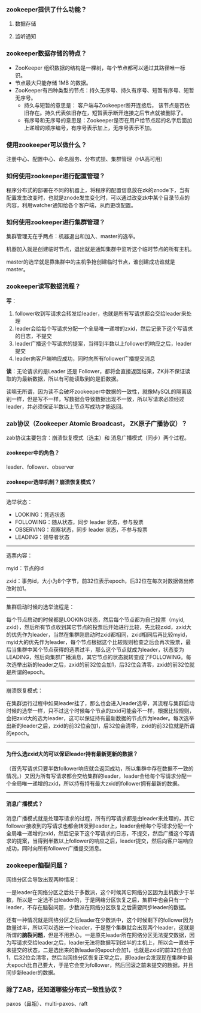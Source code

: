 ### zookeeper提供了什么功能？

1. 数据存储

2. 监听通知

### zookeeper数据存储的特点？

- ZooKeeper 组织数据的结构是一棵树，每个节点都可以通过其路径唯一标识。
- 节点最大只能存储 1MB 的数据。
- ZooKeeper有四种类型的节点：持久无序号、持久有序号、短暂有序号、短暂无序号。
  - 持久与短暂的意思是： 客户端与Zookeeper断开连接后， 该节点是否依旧存在。持久代表依旧存在，短暂表示断开连接之后节点就被删除了。
  - 有序号和无序号的意思是：Zookeeper是否在用户给节点起的名字后面加上递增的顺序编号，有序号表示加上，无序号表示不加。

### 使用zookeeper可以做什么？

注册中心、配置中心、命名服务、分布式锁、集群管理（HA高可用）

### 如何使用zookeeper进行配置管理？

程序分布式的部署在不同的机器上，将程序的配置信息放在zk的znode下，当有配置发生改变时，也就是znode发生变化时，可以通过改变zk中某个目录节点的内容，利用watcher通知给各个客户端，从而更改配置。

### 如何使用zookeeper进行集群管理？

集群管理无在乎两点：机器退出和加入、master的选举。

机器加入就是创建临时节点，退出就是通知集群中监听这个临时节点的所有主机。

master的选举就是靠集群中的主机争抢创建临时节点，谁创建成功谁就是master。

### zookeeper读写数据流程？

**写**：

1. follower收到写请求会转发给leader，也就是所有写请求都会交给leader来处理
2. leader会给每个写请求分配一个全局唯一递增的zxid，然后记录下这个写请求的日志，不提交
3. leader广播这个写请求的提案，当得到半数以上follower的响应之后，leader提交
4. leader向客户端响应成功，同时向所有follower广播提交消息

**读**：无论请求的是Leader 还是 Follower，都将会直接返回结果，ZK并不保证读取的为最新数据，所以有可能读取到的是旧数据。

读嘛无所谓，因为读不会破坏zookeeper中数据的一致性，就像MySQL的隔离级别一样，但是写不一样，写数据会导致数据出现不一致，所以写请求必须经过leader，并必须保证半数以上节点写成功才能返回。

### zab协议（Zookeeper Atomic Broadcast， ZK原子广播协议）？

zab协议主要包含：崩溃恢复模式（选主）和 消息广播模式（同步）两个过程。

#### zookeeper中的角色？

leader、follower、observer

#### zookeeper选举机制？崩溃恢复模式？

----

选举状态：

- LOOKING：竞选状态
- FOLLOWING：随从状态，同步 leader 状态，参与投票
- OBSERVING：观察状态，同步 leader 状态，不参与投票
- LEADING：领导者状态

----

选票内容：

myid：节点的id

zxid：事务id，大小为8个字节，前32位表示epoch，后32位在每次对数据做出修改时加1。

----

集群启动时候的选举流程是：

每个节点启动的时候都是LOOKING状态，然后每个节点都为自己投票（myid, zxid），然后所有节点收到其它节点的投票后开始进行比较，先比较zxid，zxid大的优先作为leader，当然在集群刚启动时zxid都相同，zxid相同后再比较myid，myid大的优先作为leader，每个节点根据这个比较规则检查之后会再次投票，最后当集群中某个节点获得的选票过半，那么这个节点就成为leader，状态变为LEADING，然后向集群广播消息，其它节点的状态就转变成了FOLLOWING。每次选举出新的leader之后，zxid的前32位会加1，后32位会清零，zxid的前32位就是所谓的epoch。

----

崩溃恢复模式：

在集群运行过程中如果leader挂了，那么也会进入leader选举，其流程与集群启动时候的选举一样，只不过这个时候每个节点的zxid可能会不一样，根据比较规则，会把zxid大的选为leader，这可以保证持有最新数据的节点作为leader。每次选举出新的leader之后，zxid的前32位会加1，后32位会清零，zxid的前32位就是所谓的epoch。

----

#### 为什么选zxid大的可以保证leader持有最新更新的数据？

（首先写请求只要半数follower响应就会返回成功，所以集群中存在数据不一致的情况。）又因为所有写请求都会交给集群的leader，leader会给每个写请求分配一个全局唯一递增的zxid，所以持有持有最大zxid的follower拥有最新的数据。

-----

#### 消息广播模式？

消息广播模式就是处理写请求的过程，所有的写请求都是由leader来处理的，其它follower接收到的写请求也都会转发到leader上，leader会给每个写请求分配一个全局唯一递增的zxid，然后记录下这个写请求的日志，不提交，然后广播这个写请求的提案，当得到半数以上follower的响应之后，leader提交，然后向客户端响应成功，同时向所有follower广播提交消息。

### zookeeper脑裂问题？

网络分区会导致出现两种情况：

一是leader在网络分区之后处于多数派，这个时候其它网络分区因为主机数少于半数，所以是一定选不出leader的，于是网络分区恢复之后，集群中也会只有一个leader，不存在脑裂问题，少数派在网络分区恢复之后需要同步leader的数据。

还有一种情况就是网络分区之后leader在少数派中，这个时候剩下的follower因为数量过半，所以可以选出一个leader，于是整个集群就会出现两个leader，这就是所谓的**脑裂问题**，但是不用担心，一是原先leader所在网络分区无法提交数据，因为写请求交给leader之后，leader无法将数据写到过半的主机上，所以会一直处于未提交的状态，二是选出来的新leader的epoch会加1，也就是zxid的前32位会加1，后32位会清零，然后当网络分区恢复正常之后，原leader会发现现在集群中最大epoch比自己要大，于是它会变为follower，然后回滚之前未提交的数据，并且同步新leader的数据。

### 除了ZAB，还知道哪些分布式一致性协议？

paxos（鼻祖）、multi-paxos、raft

